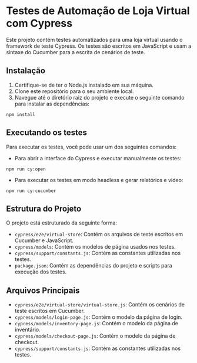 # Testes de Automação de Loja Virtual com Cypress

Este projeto contém testes automatizados para uma loja virtual usando o framework de teste Cypress. Os testes são escritos em JavaScript e usam a sintaxe do Cucumber para a escrita de cenários de teste.

## Instalação

1. Certifique-se de ter o Node.js instalado em sua máquina.
2. Clone este repositório para o seu ambiente local.
3. Navegue até o diretório raiz do projeto e execute o seguinte comando para instalar as dependências:

```shell
npm install
```

## Executando os testes

Para executar os testes, você pode usar um dos seguintes comandos:

- Para abrir a interface do Cypress e executar manualmente os testes:

```shell
npm run cy:open
```

- Para executar os testes em modo headless e gerar relatórios e video:

```shell
npm run cy:cucumber
```

## Estrutura do Projeto

O projeto está estruturado da seguinte forma:

- `cypress/e2e/virtual-store`: Contém os arquivos de teste escritos em Cucumber e JavaScript.
- `cypress/models`: Contém os modelos de página usados nos testes.
- `cypress/support/constants.js`: Contém as constantes utilizadas nos testes.
- `package.json`: Contém as dependências do projeto e scripts para execução dos testes.

## Arquivos Principais

- `cypress/e2e/virtual-store/virtual-store.js`: Contém os cenários de teste escritos em Cucumber.
- `cypress/models/login-page.js`: Contém o modelo da página de login.
- `cypress/models/inventory-page.js`: Contém o modelo da página de inventário.
- `cypress/models/checkout-page.js`: Contém o modelo da página de checkout.
- `cypress/support/constants.js`: Contém as constantes utilizadas nos testes.